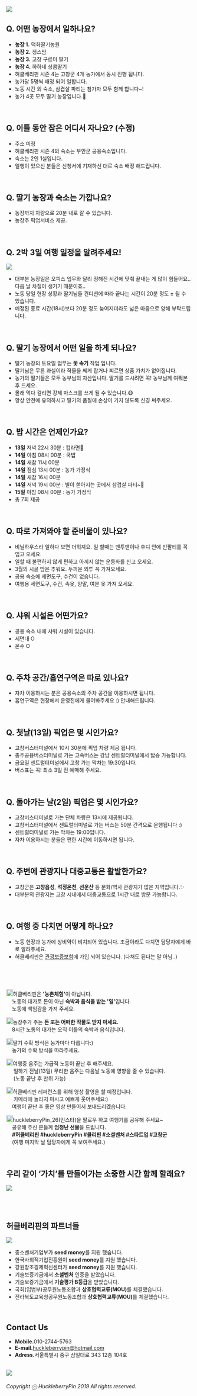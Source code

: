 <img src="https://raw.githubusercontent.com/SUWANKIM/ReadMe_season4/master/gochang.png">

<br>

## Q. 어떤 농장에서 일하나요? 
- <b>농장 1.</b> 덕화딸기농원
- <b>농장 2.</b> 정스팜
- <b>농장 3.</b> 고창 구르미 딸기
- <b>농장 4.</b> 하하네 상콤딸기
- 허클베리핀 시즌 4는 고창군 4개 농가에서 동시 진행 됩니다.
- 농가당 5명씩 배정 되어 일합니다.
- 노동 시간 외 숙소, 삼겹살 파티는 참가자 모두 함께 합니다~!
- 농가 4곳 모두 딸기 농장입니다.🍓

<br>

## Q. 이틀 동안 잠은 어디서 자나요? (수정)
- 주소 미정
- 허클베리핀 시즌 4의 숙소는 부안군 공용숙소입니다.
- 숙소는 2인 1실입니다.
- 일행이 있으신 분들은 신청서에 기재하신 대로 숙소 배정 해드립니다.

<br>

## Q. 딸기 농장과 숙소는 가깝나요?

- 농장까지 차량으로 20분 내로 갈 수 있습니다.
- 농장주 픽업서비스 제공.

<br>

## Q. 2박 3일 여행 일정을 알려주세요!

<img src="https://raw.githubusercontent.com/SUWANKIM/ReadMe_season2/master/processsssfinnnn.png">

- 대부분 농장일은 오피스 업무와 달리 정해진 시간에 맞춰 끝내는 게 많이 힘들어요.. 다음 날 차질이 생기기 때문이죠..
- 노동 당일 현장 상황과 딸기님들 컨디션에 따라 끝나는 시간이 20분 정도 ± 될 수 있습니다.
- 예정된 종료 시간(18시)보다 20분 정도 늦어지더라도 넓은 마음으로 양해 부탁드립니다. 

<br>

## Q. 딸기 농장에서 어떤 일을 하게 되나요?
 
- 딸기 농장의 토요일 업무는 <b>꽃 솎기</b> 작업 입니다.<br> 
- 딸기님은 무른 과실이라 작물을 쎄게 잡거나 찌르면 상품 가치가 없어집니다.
- 농가의 딸기들은 모두 농부님의 자산입니다. 딸기를 드시려면 꼭! 농부님께 여쭤본 후 드세요.
- 몰래 먹다 걸리면 강제 마스크를 쓰게 될 수 있습니다.😷 
- 항상 안전에 유의하시고 딸기의 품질에 손상이 가지 않도록 신경 써주세요.

<br>

## Q. 밥 시간은 언제인가요? 

- <b>13일</b>  저녁 22시 30분 : 컵라면🍜
- <b>14일</b>  아침 08시 00분 : 국밥
- <b>14일</b>  새참 11시 00분
- <b>14일</b>  점심 13시 00분 : 농가 가정식
- <b>14일</b>  새참 16시 00분
- <b>14일</b>  저녁 19시 00분 : 별이 쏟아지는 곳에서 삼겹살 파티~🥓
- <b>15일</b>  아침 08시 00분 : 농가 가정식
- 총 7회 제공

<br>

## Q. 따로 가져와야 할 준비물이 있나요?

- 비닐하우스라 일하다 보면 더워져요. 일 할때는 맨투맨이나 후디 안에 반팔티를 꼭 입고 오세요.
- 일할 때 불편하지 않게 편하고 아끼지 않는 운동화를 신고 오세요.
- 3월의 시골 밤은 추워요. 두꺼운 외투 꼭 가져오세요.
- 공용 숙소에 세면도구, 수건이 없습니다.
- 여행용 세면도구, 수건, 속옷, 양말, 여분 옷 가져 오세요. 

<br>

## Q. 샤워 시설은 어떤가요?

- 공용 숙소 내에 샤워 시설이 있습니다.
- 세면대 O
- 온수 O

<br>

## Q. 주차 공간/흡연구역은 따로 있나요?

- 자차 이용하시는 분은 공용숙소의 주차 공간을 이용하시면 됩니다.
- 흡연구역은 현장에서 운영진에게 물어봐주세요 :) 안내해드립니다.

<br>

## Q. 첫날(13일) 픽업은 몇 시인가요?

- 고창버스터미널에서 10시 30분에 픽업 차량 제공 됩니다.
- 충주공용버스터미널로 가는 고속버스는 강남 센트럴터미널에서 탑승 가능합니다.
- 금요일 센트럴터미널에서 고창 가는 막차는 19:30입니다.
- 버스표는 꼭! 최소 3일 전 예매해 주세요.

<br>

## Q. 돌아가는 날(2일) 픽업은 몇 시인가요?

- 고창버스터미널로 가는 단체 차량은 13시에 제공됩니다.
- 고창버스터미널에서 센트럴터미널로 가는 버스는 50분 간격으로 운행됩니다 :)
- 센트럴터미널로 가는 막차는 19:00입니다.
- 자차 이용하시는 분들은 편한 시간에 이동하시면 됩니다.

<br>

## Q. 주변에 관광지나 대중교통은 활발한가요?

- 고창군은 <b>고창읍성</b>, <b>석정온천</b>, <b>선운산</b> 등 문화/역사 관광지가 많은 지역입니다.✨
- 대부분의 관광지는 고창 시내에서 대중교통으로 1시간 내로 방문 가능합니다. 

<br>

## Q. 여행 중 다치면 어떻게 하나요?

- 노동 현장과 농가에 상비약이 비치되어 있습니다. 조금이라도 다치면 담당자에게 바로 알려주세요.
- 허클베리핀은 [관광보증보험](https://raw.githubusercontent.com/SUWANKIM/ReadMe/master/insurance.png)에 가입 되어 있습니다. (다쳐도 된다는 말 아님..)

<br>
<br>
<br>

<p><img src="https://raw.githubusercontent.com/SUWANKIM/ReadMe/master/pin.jpg" alt="라라라" 
        width="18" height="18">허클베리핀은 <b>'농촌체험'</b>이 아닙니다. <br>&nbsp;&nbsp;&nbsp;&nbsp;노동의 대가로 돈이 아닌 <b>숙박과 음식을 받는 '일'</b>입니다. <br>&nbsp;&nbsp;&nbsp;&nbsp;노동에 책임감을 가져 주세요.</p>



<p><img src="https://raw.githubusercontent.com/SUWANKIM/ReadMe/master/pin.jpg" alt="라라라" 
        width="18" height="18">농장주가 주는 <b>돈 또는 어떠한 작물도 받지 마세요.</b> <br>&nbsp;&nbsp;&nbsp;&nbsp;8시간 노동의 대가는 오직 이틀의 숙박과 음식입니다.</p>
        


<p><img src="https://raw.githubusercontent.com/SUWANKIM/ReadMe/master/pin.jpg" alt="라라라" 
        width="18" height="18">딸기 수확 방식은 농가마다 다릅니다:)<br>&nbsp;&nbsp;&nbsp;&nbsp;농가의 수확 방식을 따라주세요.</p>

<p><img src="https://raw.githubusercontent.com/SUWANKIM/ReadMe/master/pin.jpg" alt="라라라" 
        width="18" height="18">여행중 음주는 가급적 노동이 끝난 후 해주세요. <br>&nbsp;&nbsp;&nbsp;&nbsp; 일하기 전날(13일) 무리한 음주는 다음날 노동에 영향을 줄 수 있습니다. <br>&nbsp;&nbsp;&nbsp;&nbsp; (노동 끝난 후 만취 가능) </p>
        
        
<p><img src="https://raw.githubusercontent.com/SUWANKIM/ReadMe/master/pin.jpg" alt="라라라" 
        width="18" height="18">허클베리핀 레퍼런스를 위해 영상 촬영을 할 예정입니다.<br>&nbsp;&nbsp;&nbsp;&nbsp; 카메라에 놀라지 마시고 예쁘게 웃어주세요:) <br>&nbsp;&nbsp;&nbsp;&nbsp;여행이 끝난 후 좋은 영상 만들어서 보내드리겠습니다.</p>
        

<p><img src="https://raw.githubusercontent.com/SUWANKIM/ReadMe/master/pin.jpg" alt="라라라" 
       width="18" height="18">huckleberryPin_26(인스타)을 팔로우 하고 여행기를 공유해 주세요~<br>&nbsp;&nbsp;&nbsp;&nbsp;공유해 주신 분들께 <b>엄청난 선물</b>을 드립니다.<br>&nbsp;&nbsp;&nbsp;&nbsp;<b>#허클베리핀 #huckleberryPin #클리핀 #소셜벤처 #스타트업 #고창군</b><br>&nbsp;&nbsp;&nbsp;&nbsp;(여행 마지막 날 담당자에게 꼭 보여주세요.)</p>        

<br>

## 우리 같이 ‘가치’를 만들어가는 소중한 시간 함께 할래요?

<img src="https://raw.githubusercontent.com/SUWANKIM/ReadMe_season2/master/catchp.png">


<br><br>


## 허클베리핀의 파트너들

<img src="https://raw.githubusercontent.com/SUWANKIM/ReadMe_season2/master/logooooooo.png">

- 중소벤처기업부가 <b>seed money</b>를 지원 했습니다.<br>
- 한국사회적기업진흥원이 <b>seed money</b>를 지원 했습니다.<br>
- 강원창조경제혁신센터가 <b>seed money</b>를 지원 했습니다.<br>
- 기술보증기금에서 <b>소셜벤처</b> 인증을 받았습니다.<br>
- 기술보증기금에서 <b>기술평가 B등급</b>을 받았습니다.<br>
- 국회(입법부)공무원노동조합과 <b>상호협력교류(MOU)</b>를 체결했습니다.
- 전라북도교육청공무원노동조합과 <b>상호협력교류(MOU)</b>를 체결했습니다.

<br>

## Contact Us

- <b>Mobile.</b>010-2744-5763
- <b>E-mail.</b>huckleberrypin@hotmail.com
- <b>Adress.</b>서울특별시 중구 삼일대로 343 12층 104호

<br>


<img src="https://raw.githubusercontent.com/SUWANKIM/ReadMe/master/under_pin.png">



<h6>Copyright ⓒ HuckleberryPin 2019 All rights reserved.</h6>
